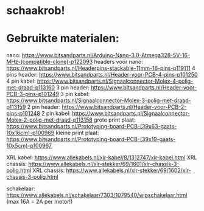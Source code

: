 # schaakrob!

# Gebruikte materialen:
nano: https://www.bitsandparts.nl/Arduino-Nano-3.0-Atmega328-5V-16-MHz-(compatible-clone)-p122093
headers voor nano: https://www.bitsandparts.nl/Headerpins-stackable-11mm-16-pins-p119111
4 pins header: https://www.bitsandparts.nl/Header-voor-PCB-4-pins-p101250
4 pin kabel: https://www.bitsandparts.nl/Signaalconnector-Molex-4-polig-met-draad-p113160
3 pin header: https://www.bitsandparts.nl/Header-voor-PCB-3-pins-p101249
3 pin kabel: https://www.bitsandparts.nl/Signaalconnector-Molex-3-polig-met-draad-p113159
2 pin header: https://www.bitsandparts.nl/Header-voor-PCB-2-pins-p101248
2 pin kabel: https://www.bitsandparts.nl/Signaalconnector-Molex-2-polig-met-draad-p113158
grote print plaat: https://www.bitsandparts.nl/Prototyping-board-PCB-(39x63-gaats-10x16cm)-p100969
kleine print plaat: https://www.bitsandparts.nl/Prototyping-board-PCB-(39x19-gaats-10x5cm)-p100967

XRL kabel: https://www.allekabels.nl/xlr-kabel/8/1312747/xlr-kabel.html
XRL chassis: https://www.allekabels.nl/xlr-stekker/69/1601/xlr-chassis-3-polig.html
XRL chassis: https://www.allekabels.nl/xlr-stekker/69/1602/xlr-chassis-3-polig.html

schakelaar: https://www.allekabels.nl/schakelaar/7303/1079540/wipschakelaar.html (max 16A = 2A per motor!)


